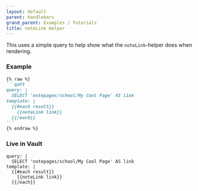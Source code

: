 ```yaml
---
layout: default
parent: Handlebars
grand_parent: Examples / Tutorials
title: noteLink Helper
---
```


This uses a simple query to help show what the `noteLink`-helper does when rendering.

### Example

````markdown
{% raw %}
```qatt
query: |
  SELECT 'notepages/school/My Cool Page' AS link
template: |
  {{#each result}}
    {{noteLink link}}
  {{/each}}
```
{% endraw %}
````

### Live in Vault

```qatt
query: |
  SELECT 'notepages/school/My Cool Page' AS link
template: |
  {{#each result}}
    {{noteLink link}}
  {{/each}}
```